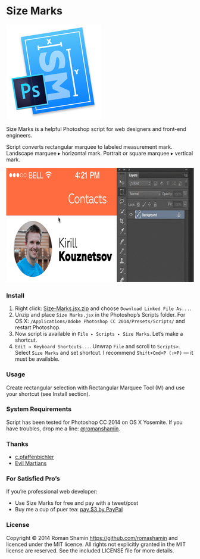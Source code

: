 # Size Marks

<img width="256" height="256" src="images/Size-Marks-Icon-512.png" title="Size Marks logo">

Size Marks is a helpful Photoshop script for web designers and front-end engineers.

Script converts rectangular marquee to labeled measurement mark. Landscape marquee ▸ horizontal mark. Portrait or square marquee ▸ vertical mark.

<img width="735" height="307" src="images/size-marks-show.gif" title="Demonstration">

### Install

1. Right click: [Size-Marks.jsx.zip] and choose `Download Linked File As...`.
2. Unzip and place `Size Marks.jsx` in the Photoshop’s Scripts folder. For OS X: `/Applications/Adobe Photoshop CC 2014/Presets/Scripts/` and restart Photoshop.
3. Now script is available in `File ▸ Scripts ▸ Size Marks`. Let’s make a shortcut.
4. `Edit → Keyboard Shortcuts...`. Unwrap `File` and scroll to `Scripts>`. Select `Size Marks` and set shortcut. I recommend `Shift+Cmd+P (⇧⌘P)` — it must be available.

[Size-Marks.jsx.zip]: https://cdn.rawgit.com/romashamin/Size-Marks-PS/master/Size-Marks.jsx.zip

### Usage

Create rectangular selection with Rectangular Marquee Tool (M) and use your shortcut (see Install section).

### System Requirements

Script has been tested for Photoshop CC 2014 on OS X Yosemite. If you have troubles, drop me a line: [@romanshamin].

[@romanshamin]: https://twitter.com/romanshamin

### Thanks

* [c.pfaffenbichler]
* [Evil Martians]

[c.pfaffenbichler]: https://forums.adobe.com/people/c.pfaffenbichler
[Evil Martians]: http://evilmartians.com/

### For Satisfied Pro’s

If you’re professional web developer:
* Use Size Marks for free and pay with a tweet/post
* Buy me a cup of puer tea: [pay $3 by PayPal]

[pay $3 by PayPal]: https://www.paypal.com/cgi-bin/webscr?cmd=_s-xclick&hosted_button_id=AWYVPVCBHEJXA

### License

Copyright © 2014 Roman Shamin https://github.com/romashamin and licenced under the MIT licence. All rights not explicitly granted in the MIT license are reserved. See the included LICENSE file for more details.